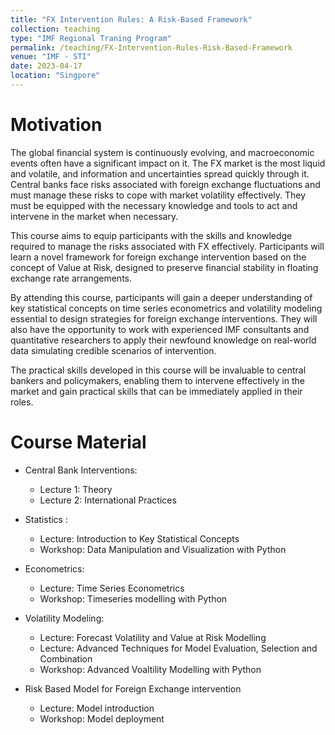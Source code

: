 ```yaml
---
title: "FX Intervention Rules: A Risk-Based Framework"
collection: teaching
type: "IMF Regional Traning Program"
permalink: /teaching/FX-Intervention-Rules-Risk-Based-Framework
venue: "IMF - STI"
date: 2023-04-17
location: "Singpore"
---
```




Motivation
======

The global financial system is continuously evolving, and macroeconomic events often have a significant impact on it. The FX market is the most liquid and volatile, and information and uncertainties spread quickly through it. Central banks face risks associated with foreign exchange fluctuations and must manage these risks to cope with market volatility effectively. They must be equipped with the necessary knowledge and tools to act and intervene in the market when necessary.

This course aims to equip participants with the skills and knowledge required to manage the risks associated with FX effectively. Participants will learn a novel framework for foreign exchange intervention based on the concept of Value at Risk, designed to preserve financial stability in floating exchange rate arrangements.

By attending this course, participants will gain a deeper understanding of key statistical concepts on time series econometrics and volatility modeling essential to design strategies for foreign exchange interventions. They will also have the opportunity to work with experienced IMF consultants and quantitative researchers to apply their newfound knowledge on real-world data simulating credible scenarios of intervention.

The practical skills developed in this course will be invaluable to central bankers and policymakers, enabling them to intervene effectively in the market and gain practical skills that can be immediately applied in their roles.

Course Material
======

* Central Bank Interventions:
    - Lecture 1: Theory 
    - Lecture 2: International Practices

* Statistics :
    - Lecture: Introduction to Key Statistical Concepts 
    - Workshop: Data Manipulation and Visualization with Python
* Econometrics:
    - Lecture: Time Series Econometrics
    - Workshop: Timeseries modelling with Python 
   
* Volatility Modeling: 
    - Lecture: Forecast Volatility and Value at Risk Modelling 
    - Lecture: Advanced Techniques for Model Evaluation, Selection and Combination 
    - Workshop: Advanced Voaltility Modelling with Python 
    
* Risk Based Model for Foreign Exchange intervention 
    - Lecture: Model introduction 
    - Workshop: Model deployment 


